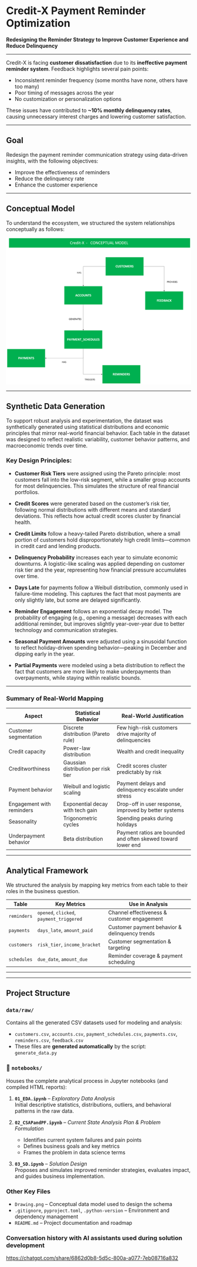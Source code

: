# Credit-X Payment Reminder Optimization  
**Redesigning the Reminder Strategy to Improve Customer Experience and Reduce Delinquency**

---


Credit-X is facing **customer dissatisfaction** due to its **ineffective payment reminder system**. Feedback highlights several pain points:
- Inconsistent reminder frequency (some months have none, others have too many)
- Poor timing of messages across the year
- No customization or personalization options

These issues have contributed to **~10% monthly delinquency rates**, causing unnecessary interest charges and lowering customer satisfaction.

---

##  Goal

Redesign the payment reminder communication strategy using data-driven insights, with the following objectives:
- Improve the effectiveness of reminders
- Reduce the delinquency rate
- Enhance the customer experience

---

##  Conceptual Model

To understand the ecosystem, we structured the system relationships conceptually as follows:

![Conceptual Model](./Drawing.png)

---

##  Synthetic Data Generation

To support robust analysis and experimentation, the dataset was synthetically generated using statistical distributions and economic principles that mirror real-world financial behavior. Each table in the dataset was designed to reflect realistic variability, customer behavior patterns, and macroeconomic trends over time.

### Key Design Principles:

- **Customer Risk Tiers** were assigned using the Pareto principle: most customers fall into the low-risk segment, while a smaller group accounts for most delinquencies. This simulates the structure of real financial portfolios.

- **Credit Scores** were generated based on the customer’s risk tier, following normal distributions with different means and standard deviations. This reflects how actual credit scores cluster by financial health.

- **Credit Limits** follow a heavy-tailed Pareto distribution, where a small portion of customers hold disproportionately high credit limits—common in credit card and lending products.

- **Delinquency Probability** increases each year to simulate economic downturns. A logistic-like scaling was applied depending on customer risk tier and the year, representing how financial pressure accumulates over time.

- **Days Late** for payments follow a Weibull distribution, commonly used in failure-time modeling. This captures the fact that most payments are only slightly late, but some are delayed significantly.

- **Reminder Engagement** follows an exponential decay model. The probability of engaging (e.g., opening a message) decreases with each additional reminder, but improves slightly year-over-year due to better technology and communication strategies.

- **Seasonal Payment Amounts** were adjusted using a sinusoidal function to reflect holiday-driven spending behavior—peaking in December and dipping early in the year.

- **Partial Payments** were modeled using a beta distribution to reflect the fact that customers are more likely to make underpayments than overpayments, while staying within realistic bounds.

---

### Summary of Real-World Mapping

| **Aspect**               | **Statistical Behavior**               | **Real-World Justification**                                 |
|--------------------------|----------------------------------------|---------------------------------------------------------------|
| Customer segmentation    | Discrete distribution (Pareto rule)    | Few high-risk customers drive majority of delinquencies       |
| Credit capacity          | Power-law distribution                 | Wealth and credit inequality                                  |
| Creditworthiness         | Gaussian distribution per risk tier    | Credit scores cluster predictably by risk                     |
| Payment behavior         | Weibull and logistic scaling           | Payment delays and delinquency escalate under stress          |
| Engagement with reminders| Exponential decay with tech gain       | Drop-off in user response, improved by better systems         |
| Seasonality              | Trigonometric cycles                   | Spending peaks during holidays                                |
| Underpayment behavior    | Beta distribution                      | Payment ratios are bounded and often skewed toward lower end  |

---


##  Analytical Framework

We structured the analysis by mapping key metrics from each table to their roles in the business question.

| **Table**     | **Key Metrics**                             | **Use in Analysis**                           |
|--------------|----------------------------------------------|------------------------------------------------|
| `reminders`  | `opened`, `clicked`, `payment_triggered`     | Channel effectiveness & customer engagement    |
| `payments`   | `days_late`, `amount_paid`                   | Customer payment behavior & delinquency trends |
| `customers`  | `risk_tier`, `income_bracket`                | Customer segmentation & targeting              |
| `schedules`  | `due_date`, `amount_due`                     | Reminder coverage & payment scheduling         |

---
---

## Project Structure


###  `data/raw/`
Contains all the generated CSV datasets used for modeling and analysis:
- `customers.csv`, `accounts.csv`, `payment_schedules.csv`, `payments.csv`, `reminders.csv`, `feedback.csv`
- These files are **generated automatically** by the script:  
  `generate_data.py`


### 📁 `notebooks/`
Houses the complete analytical process in Jupyter notebooks (and compiled HTML reports):

1. **`01_EDA.ipynb`** – *Exploratory Data Analysis*  
   Initial descriptive statistics, distributions, outliers, and behavioral patterns in the raw data.

2. **`02_CSAPandPF.ipynb`** – *Current State Analysis Plan & Problem Formulation*  
   - Identifies current system failures and pain points  
   - Defines business goals and key metrics  
   - Frames the problem in data science terms

3. **`03_SD.ipynb`** – *Solution Design*  
   Proposes and simulates improved reminder strategies, evaluates impact, and guides business implementation.



###  Other Key Files

- `Drawing.png` – Conceptual data model used to design the schema
- `.gitignore`, `pyproject.toml`, `.python-version` – Environment and dependency management
- `README.md` – Project documentation and roadmap

### Conversation history with AI assistants used during solution development
  https://chatgpt.com/share/6862d0b8-5d5c-800a-a077-7eb08716a832
